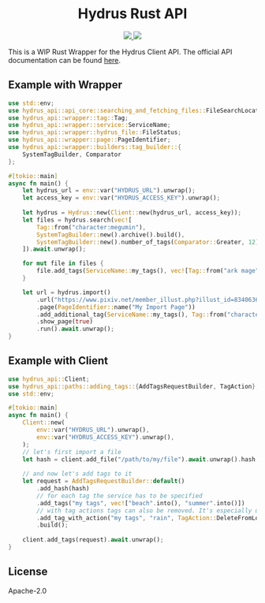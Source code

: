 <h1 align="center">
Hydrus Rust API
</h1>
<p align="center">
    <a href="https://crates.io/crates/hydrus-api">
        <img src="https://img.shields.io/crates/v/hydrus-api?style=for-the-badge">
    </a>
    <a href="https://docs.rs/hydrus-api">
        <img src="https://img.shields.io/docsrs/hydrus-api?style=for-the-badge">
    </a>
</p>


This is a WIP Rust Wrapper for the Hydrus Client API. 
The official API documentation can be found [here](https://hydrusnetwork.github.io/hydrus/help/client_api.html).

## Example with Wrapper

```rust
use std::env;
use hydrus_api::api_core::searching_and_fetching_files::FileSearchLocation;
use hydrus_api::wrapper::tag::Tag;
use hydrus_api::wrapper::service::ServiceName;
use hydrus_api::wrapper::hydrus_file::FileStatus;
use hydrus_api::wrapper::page::PageIdentifier;
use hydrus_api::wrapper::builders::tag_builder::{
    SystemTagBuilder, Comparator
};

#[tokio::main]
async fn main() {
    let hydrus_url = env::var("HYDRUS_URL").unwrap();
    let access_key = env::var("HYDRUS_ACCESS_KEY").unwrap();
    
    let hydrus = Hydrus::new(Client::new(hydrus_url, access_key));
    let files = hydrus.search(vec![
        Tag::from("character:megumin"),
        SystemTagBuilder::new().archive().build(),
        SystemTagBuilder::new().number_of_tags(Comparator::Greater, 12).build(),
    ]).await.unwrap();

    for mut file in files {
        file.add_tags(ServiceName::my_tags(), vec![Tag::from("ark mage")]).await.unwrap();
    }

    let url = hydrus.import()
        .url("https://www.pixiv.net/member_illust.php?illust_id=83406361&mode=medium")
        .page(PageIdentifier::name("My Import Page"))
        .add_additional_tag(ServiceName::my_tags(), Tag::from("character:megumin"))
        .show_page(true)
        .run().await.unwrap();
}
```

## Example with Client

```rust
use hydrus_api::Client;
use hydrus_api::paths::adding_tags::{AddTagsRequestBuilder, TagAction};
use std::env;

#[tokio::main]
async fn main() {
    Client::new(
        env::var("HYDRUS_URL").unwrap(),
        env::var("HYDRUS_ACCESS_KEY").unwrap(),
    );
    // let's first import a file
    let hash = client.add_file("/path/to/my/file").await.unwrap().hash;
    
    // and now let's add tags to it
    let request = AddTagsRequestBuilder::default()
        .add_hash(hash)
        // for each tag the service has to be specified
        .add_tags("my tags", vec!["beach".into(), "summer".into()])
        // with tag actions tags can also be removed. It's especially useful for the PTR
        .add_tag_with_action("my tags", "rain", TagAction::DeleteFromLocalService)
        .build();
    
    client.add_tags(request).await.unwrap();
}
```

## License

Apache-2.0